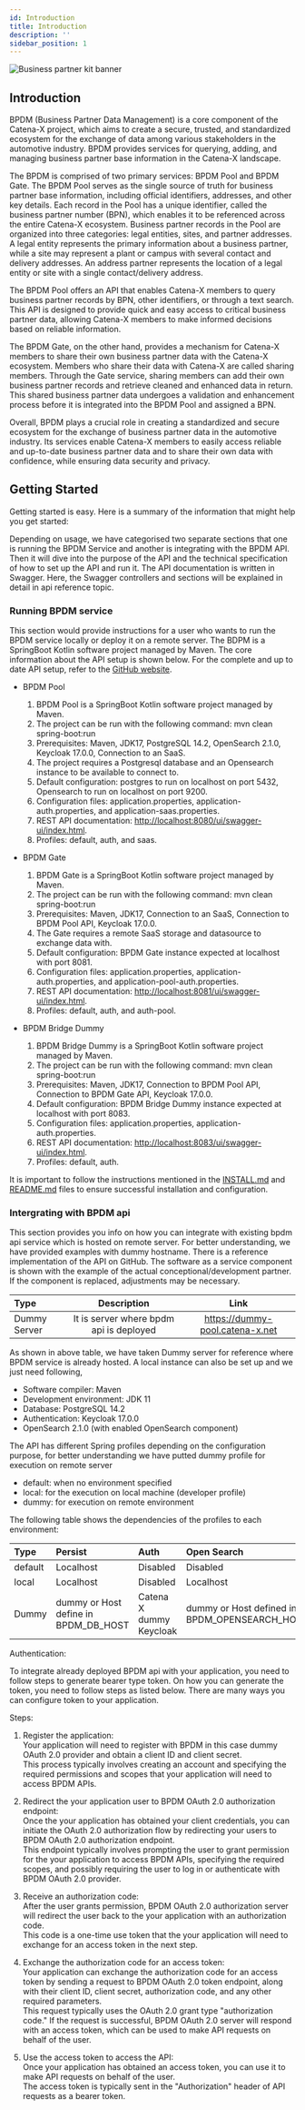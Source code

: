 ```yaml
---
id: Introduction
title: Introduction
description: ''
sidebar_position: 1
---
```


![Business partner kit banner](@site/static/img/BPKitIcon.png)

## Introduction

BPDM (Business Partner Data Management) is a core component of the Catena-X project, which aims to create a secure, trusted, and standardized ecosystem for the exchange of data among various stakeholders in the automotive industry. BPDM provides services for querying, adding, and managing business partner base information in the Catena-X landscape.

The BPDM is comprised of two primary services: BPDM Pool and BPDM Gate. The BPDM Pool serves as the single source of truth for business partner base information, including official identifiers, addresses, and other key details. Each record in the Pool has a unique identifier, called the business partner number (BPN), which enables it to be referenced across the entire Catena-X ecosystem. Business partner records in the Pool are organized into three categories: legal entities, sites, and partner addresses. A legal entity represents the primary information about a business partner, while a site may represent a plant or campus with several contact and delivery addresses. An address partner represents the location of a legal entity or site with a single contact/delivery address.

The BPDM Pool offers an API that enables Catena-X members to query business partner records by BPN, other identifiers, or through a text search. This API is designed to provide quick and easy access to critical business partner data, allowing Catena-X members to make informed decisions based on reliable information.

The BPDM Gate, on the other hand, provides a mechanism for Catena-X members to share their own business partner data with the Catena-X ecosystem. Members who share their data with Catena-X are called sharing members. Through the Gate service, sharing members can add their own business partner records and retrieve cleaned and enhanced data in return. This shared business partner data undergoes a validation and enhancement process before it is integrated into the BPDM Pool and assigned a BPN.

Overall, BPDM plays a crucial role in creating a standardized and secure ecosystem for the exchange of business partner data in the automotive industry. Its services enable Catena-X members to easily access reliable and up-to-date business partner data and to share their own data with confidence, while ensuring data security and privacy.

## Getting Started  

Getting started is easy. Here is a summary of the information that might help you get started:

Depending on usage, we have categorised two separate sections that one is running the BPDM Service and another is integrating with the BPDM API. Then it will dive into the purpose of the API and the technical specification of how to set up the API and run it. The API documentation is written in Swagger. Here, the Swagger controllers and sections will be explained in detail in api reference topic.

### Running BPDM service

This section would provide instructions for a user who wants to run the BPDM service locally or deploy it on a remote server.
The BDPM is a SpringBoot Kotlin software project managed by Maven. The core information about the API setup is shown below. For the complete and up to date API setup, refer to the [GitHub website](https://github.com/eclipse-tractusx/bpdm#profiles).

* BPDM Pool

    1. BPDM Pool is a SpringBoot Kotlin software project managed by Maven.
    2. The project can be run with the following command: mvn clean spring-boot:run
    3. Prerequisites: Maven, JDK17, PostgreSQL 14.2, OpenSearch 2.1.0, Keycloak 17.0.0, Connection to an SaaS.
    4. The project requires a Postgresql database and an Opensearch instance to be available to connect to.
    5. Default configuration: postgres to run on localhost on port 5432, Opensearch to run on localhost on port 9200.
    6. Configuration files: application.properties, application-auth.properties, and application-saas.properties.
    7. REST API documentation: <http://localhost:8080/ui/swagger-ui/index.html>.
    8. Profiles: default, auth, and saas.

* BPDM Gate

    1. BPDM Gate is a SpringBoot Kotlin software project managed by Maven.
    2. The project can be run with the following command: mvn clean spring-boot:run
    3. Prerequisites: Maven, JDK17, Connection to an SaaS, Connection to BPDM Pool API, Keycloak 17.0.0.
    4. The Gate requires a remote SaaS storage and datasource to exchange data with.
    5. Default configuration: BPDM Gate instance expected at localhost with port 8081.
    6. Configuration files: application.properties, application-auth.properties, and application-pool-auth.properties.
    7. REST API documentation: <http://localhost:8081/ui/swagger-ui/index.html>.
    8. Profiles: default, auth, and auth-pool.

* BPDM Bridge Dummy

    1. BPDM Bridge Dummy is a SpringBoot Kotlin software project managed by Maven.
    2. The project can be run with the following command: mvn clean spring-boot:run
    3. Prerequisites: Maven, JDK17, Connection to BPDM Pool API, Connection to BPDM Gate API, Keycloak 17.0.0.
    4. Default configuration: BPDM Bridge Dummy instance expected at localhost with port 8083.
    5. Configuration files: application.properties, application-auth.properties.
    6. REST API documentation: <http://localhost:8083/ui/swagger-ui/index.html>.
    7. Profiles: default, auth.

It is important to follow the instructions mentioned in the [INSTALL.md](https://github.com/eclipse-tractusx/bpdm/blob/main/INSTALL.md) and [README.md](https://github.com/eclipse-tractusx/bpdm/blob/main/README.md) files to ensure successful installation and configuration.

### Intergrating with BPDM api

This section provides you info on how you can integrate with existing bpdm api service which is hosted on remote server. For better understanding, we have provided examples with dummy hostname. There is a reference implementation of the API on GitHub. The software as a service component is shown with the example of the actual conceptional/development partner. If the component is replaced, adjustments may be necessary.

| Type | Description | Link |
| :----------- | :------------: | :------------: |  
| Dummy Server | It is server where bpdm api is deployed | <https://dummy-pool.catena-x.net> |

As shown in above table, we have taken Dummy server for reference where BPDM service is already hosted. A local instance can also be set up and we just need following,

* Software compiler: Maven
* Development environment: JDK 11
* Database: PostgreSQL 14.2
* Authentication: Keycloak 17.0.0
* OpenSearch 2.1.0 (with enabled OpenSearch component)

The API has different Spring profiles depending on the configuration purpose, for better understanding we have putted dummy profile for execution on remote server

* default: when no environment specified
* local: for the execution on local machine (developer profile)
* dummy: for execution on remote environment

The following table shows the dependencies of the profiles to each environment:

| Type | Persist | Auth | Open Search |
| :----------- | :----------- | :----------- | :----------- |
| default | Localhost | Disabled | Disabled |
| local | Localhost | Disabled | Localhost |
| Dummy | dummy or Host define in BPDM_DB_HOST | Catena X dummy Keycloak | dummy or Host defined in BPDM_OPENSEARCH_HOST |  

Authentication:

To integrate already deployed BPDM api with your application, you need to follow steps to generate bearer type token.
On how you can generate the token, you need to follow steps as listed below. There are many ways you can configure token to your application.

Steps:

1. Register the application:  
    Your application will need to register with BPDM in this case dummy OAuth 2.0 provider and obtain a client ID and client secret.  
    This process typically involves creating an account and specifying the required permissions and scopes that your application will need to access BPDM APIs.

2. Redirect the your application user to BPDM OAuth 2.0 authorization endpoint:  
    Once the your application has obtained your client credentials, you can initiate the OAuth 2.0 authorization flow by redirecting your users to BPDM OAuth 2.0 authorization endpoint.  
    This endpoint typically involves prompting the user to grant permission for the your application to access BPDM APIs, specifying the required scopes, and possibly requiring the user to log in or authenticate with BPDM OAuth 2.0 provider.

3. Receive an authorization code:  
    After the user grants permission, BPDM OAuth 2.0 authorization server will redirect the user back to the your application with an authorization code.  
    This code is a one-time use token that the your application will need to exchange for an access token in the next step.

4. Exchange the authorization code for an access token:  
    Your application can exchange the authorization code for an access token by sending a request to BPDM OAuth 2.0 token endpoint, along with their client ID, client secret, authorization code, and any other required parameters.  
    This request typically uses the OAuth 2.0 grant type "authorization code." If the request is successful, BPDM OAuth 2.0 server will respond with an access token, which can be used to make API requests on behalf of the user.

5. Use the access token to access the API:  
    Once your application has obtained an access token, you can use it to make API requests on behalf of the user.  
    The access token is typically sent in the "Authorization" header of API requests as a bearer token.
